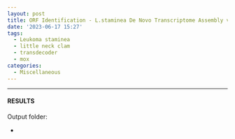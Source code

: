 ```yaml
---
layout: post
title: ORF Identification - L.staminea De Novo Transcriptome Assembly v1.0 Using Transdecoder on Mox
date: '2023-06-17 15:27'
tags: 
  - Leukoma staminea
  - little neck clam
  - transdecoder
  - mox
categories: 
  - Miscellaneous
---
```




---

#### RESULTS

Output folder:

- []()

